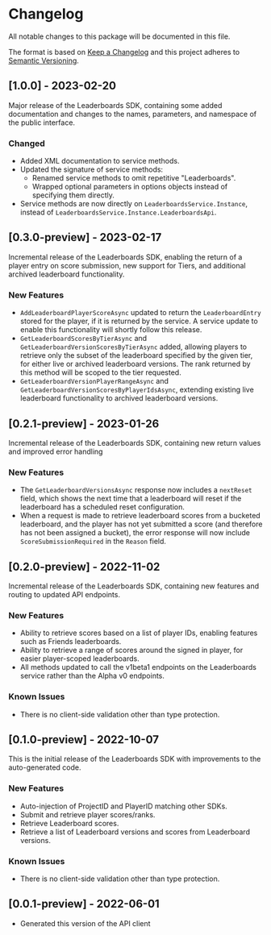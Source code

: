# Changelog

All notable changes to this package will be documented in this file.

The format is based on [Keep a Changelog](http://keepachangelog.com/en/1.0.0/)
and this project adheres to [Semantic Versioning](http://semver.org/spec/v2.0.0.html).

## [1.0.0] - 2023-02-20

Major release of the Leaderboards SDK, containing some added documentation and changes to the names, parameters, and namespace of the public interface.

### Changed

* Added XML documentation to service methods.
* Updated the signature of service methods:
  * Renamed service methods to omit repetitive "Leaderboards".
  * Wrapped optional parameters in options objects instead of specifying them directly.
* Service methods are now directly on `LeaderboardsService.Instance`, instead of `LeaderboardsService.Instance.LeaderboardsApi`.

## [0.3.0-preview] - 2023-02-17

Incremental release of the Leaderboards SDK, enabling the return of a player entry on score submission, new support for Tiers, and additional archived leaderboard functionality.

### New Features

* `AddLeaderboardPlayerScoreAsync` updated to return the `LeaderboardEntry` stored for the player, if it is returned by the service.
  A service update to enable this functionality will shortly follow this release.
* `GetLeaderboardScoresByTierAsync` and `GetLeaderboardVersionScoresByTierAsync` added, allowing players to retrieve only the subset 
  of the leaderboard specified by the given tier, for either live or archived leaderboard versions. The rank returned by this method
  will be scoped to the tier requested.
* `GetLeaderboardVersionPlayerRangeAsync` and `GetLeaderboardVersionScoresByPlayerIdsAsync`, extending existing live leaderboard
  functionality to archived leaderboard versions.

## [0.2.1-preview] - 2023-01-26

Incremental release of the Leaderboards SDK, containing new return values and improved error handling

### New Features

* The `GetLeaderboardVersionsAsync` response now includes a `nextReset` field, which shows the next time that
  a leaderboard will reset if the leaderboard has a scheduled reset configuration.
* When a request is made to retrieve leaderboard scores from a bucketed leaderboard, and the player has not yet
  submitted a score (and therefore has not been assigned a bucket), the error response will now include 
  `ScoreSubmissionRequired` in the `Reason` field.

## [0.2.0-preview] - 2022-11-02

Incremental release of the Leaderboards SDK, containing new features and routing to updated API endpoints.

### New Features

* Ability to retrieve scores based on a list of player IDs, enabling features such as Friends leaderboards.
* Ability to retrieve a range of scores around the signed in player, for easier player-scoped leaderboards.
* All methods updated to call the v1beta1 endpoints on the Leaderboards service rather than the Alpha v0 endpoints.

### Known Issues

* There is no client-side validation other than type protection.

## [0.1.0-preview] - 2022-10-07

This is the initial release of the Leaderboards SDK with improvements to the auto-generated code.

### New Features

* Auto-injection of ProjectID and PlayerID matching other SDKs.
* Submit and retrieve player scores/ranks.
* Retrieve Leaderboard scores.
* Retrieve a list of Leaderboard versions and scores from Leaderboard versions.

### Known Issues

* There is no client-side validation other than type protection.

## [0.0.1-preview] - 2022-06-01

- Generated this version of the API client
